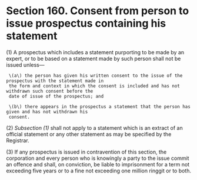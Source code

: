 # Section 160. Consent from person to issue prospectus containing his statement

\(1\) A prospectus which includes a statement purporting to be made by an expert, or to be based on a statement made by such person shall not be issued unless—

     \(a\) the person has given his written consent to the issue of the prospectus with the statement made in  
     the form and context in which the consent is included and has not withdrawn such consent before the  
     date of issue of the prospectus; and

     \(b\) there appears in the prospectus a statement that the person has given and has not withdrawn his  
     consent.

\(2\) _Subsection \(1\)_ shall not apply to a statement which is an extract of an official statement or any other statement as may be specified by the Registrar.

\(3\) If any prospectus is issued in contravention of this section, the corporation and every person who is knowingly a party to the issue commit an offence and shall, on conviction, be liable to imprisonment for a term not exceeding five years or to a fine not exceeding one million ringgit or to both.

